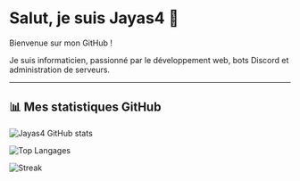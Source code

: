 # Salut, je suis Jayas4 👋

Bienvenue sur mon GitHub !  

Je suis informaticien, passionné par le développement web, bots Discord et administration de serveurs.

---

## 📊 Mes statistiques GitHub

![Jayas4 GitHub stats](https://github-readme-stats.vercel.app/api?username=Jayas4&show_icons=true&theme=tokyonight&count_private=true&hide_border=false)

![Top Langages](https://github-readme-stats.vercel.app/api/top-langs/?username=Jayas4&layout=compact&theme=tokyonight&hide_border=false)

![Streak](https://github-readme-streak-stats.herokuapp.com/?user=Jayas4&theme=tokyonight)

